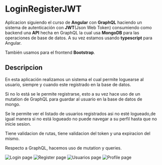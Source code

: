 # LoginRegisterJWT

Aplicacion siguiendo el curso de **Angular** con **GraphQL** haciendo un sistema de autenticación con **JWT**(Json Web Token) consumiendo como backend una **API** hecha en GraphQL la cual usa **MongoDB** para las operaciones de base de datos. A su vez estamos usando **typescript** para Angular.

También usamos para el frontend **Bootstrap**.

## Descripcion 


En esta aplicación realizamos un sistema el cual permite loguearse al usuario, siempre y cuando este registrado en la base de datos.

Si no lo está se le permite registrarse, esto a su vez hace uso de un mutation de GraphQL para guardar al usuario en la base de datos de mongo.

Se le permite ver el listado de usuarios registrados asi no esté logueado,de igual manera si no está logueado no puede navegar a su perfil hasta que no inicie sesion.

Tiene validacion de rutas, tiene validacion del token y una expiracion del mismo. 

Respecto a GraphQL, hacemos uso de mutation y queries. 

![Login page](https://github.com/Bikcodeh/login-register-jwt/tree/master/src/assets/pictures/login_page.png?raw=true "Login page") 
![Register page](https://github.com/Bikcodeh/login-register-jwt/tree/master/src/assets/pictures/register_page.png?raw=true "Register page") 
![Usuarios page](https://github.com/Bikcodeh/login-register-jwt/tree/master/src/assets/pictures/usuarios.png?raw=true "Usuarios page") 
![Profile page](https://github.com/Bikcodeh/login-register-jwt/tree/master/src/assets/pictures/profile.png?raw=true "Profile page") 
